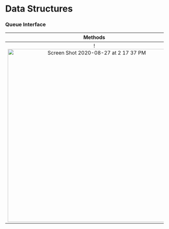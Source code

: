 # Data Structures

### Queue Interface

Methods             |  Difference in methods
:-------------------------:|:-------------------------:
!<img width="550" alt="Screen Shot 2020-08-27 at 2 17 37 PM" src="https://user-images.githubusercontent.com/52833369/91501538-b0e9fc00-e87a-11ea-9ec9-d40ca62becf2.png">  |  <img width="450" alt="Screen Shot 2020-10-24 at 1 40 42 AM" src="https://user-images.githubusercontent.com/52833369/97077619-208a1800-159a-11eb-84ae-98e42b8786f1.png">
